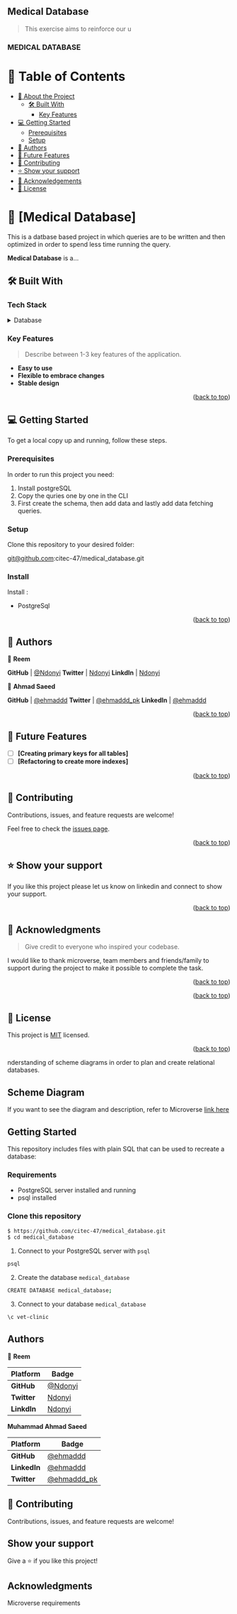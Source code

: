 ## Medical Database

> This exercise aims to reinforce our u<div align="center">

  <h3><b>MEDICAL DATABASE</b></h3>

</div>

<!-- TABLE OF CONTENTS -->

# 📗 Table of Contents

- [📖 About the Project](#about-project)
  - [🛠 Built With](#built-with)
    - [Key Features](#key-features)
- [💻 Getting Started](#getting-started)
  - [Prerequisites](#prerequisites)
  - [Setup](#setup)
- [👥 Authors](#authors)
- [🔭 Future Features](#future-features)
- [🤝 Contributing](#contributing)
- [⭐️ Show your support](#support)
- [🙏 Acknowledgements](#acknowledgements)
- [📝 License](#license)

<!-- PROJECT DESCRIPTION -->

# 📖 [Medical Database] <a name="about-project"></a>

This is a datbase based project in which queries are to be written and then optimized in order to spend less time running the query.

**Medical Database** is a...

## 🛠 Built With <a name="built-with"></a>

### Tech Stack <a name="tech-stack"></a>

<details>
<summary>Database</summary>
  <ul>
    <li><a href="https://www.postgresql.org/">PostgreSQL</a></li>
  </ul>
</details>

<!-- Features -->

### Key Features <a name="key-features"></a>

> Describe between 1-3 key features of the application.

- **Easy to use**
- **Flexible to embrace changes**
- **Stable design**

<p align="right">(<a href="#readme-top">back to top</a>)</p>

<!-- GETTING STARTED -->

## 💻 Getting Started <a name="getting-started"></a>

To get a local copy up and running, follow these steps.

### Prerequisites

In order to run this project you need:
1. Install postgreSQL
2. Copy the quries one by one in the CLI
3. First create the schema, then add data and lastly add data fetching queries.

### Setup

Clone this repository to your desired folder:

git@github.com:citec-47/medical_database.git

### Install

Install :

* PostgreSql

<p align="right">(<a href="#readme-top">back to top</a>)</p>

<!-- AUTHORS -->

## 👥 Authors <a name="authors"></a>


👤 **Reem**

 **GitHub**  | [@Ndonyi](https://github.com/citec-47)
 **Twitter** | [Ndonyi](https://twitter.com/Ndonyi4)
 **LinkdIn** | [Ndonyi](https://www.linkedin.com/in/ndonyi-maurice-b5b49b22b/)

👤 **Ahmad Saeed**

 **GitHub**    | [@ehmaddd](https://github.com/ehmaddd/)
 **Twitter**   |  [@ehmaddd_pk](https://twitter.com/ehmaddd_pk)
 **LinkedIn**  | [@ehmaddd](https://www.linkedin.com/in/ehmaddd/)

<p align="right">(<a href="#readme-top">back to top</a>)</p>

<!-- FUTURE FEATURES -->

## 🔭 Future Features <a name="future-features"></a>

- [ ] **[Creating primary keys for all tables]**
- [ ] **[Refactoring to create more indexes]**

<p align="right">(<a href="#readme-top">back to top</a>)</p>

<!-- CONTRIBUTING -->

## 🤝 Contributing <a name="contributing"></a>

Contributions, issues, and feature requests are welcome!

Feel free to check the [issues page](https://github.com/citec-47/medical_database/issues).

<p align="right">(<a href="#readme-top">back to top</a>)</p>

<!-- SUPPORT -->

## ⭐️ Show your support <a name="support"></a>

If you like this project please let us know on linkedin and connect to show your support.

<p align="right">(<a href="#readme-top">back to top</a>)</p>

<!-- ACKNOWLEDGEMENTS -->

## 🙏 Acknowledgments <a name="acknowledgements"></a>

> Give credit to everyone who inspired your codebase.

I would like to thank microverse, team members and friends/family to support during the project to make it possible to complete the task.

<p align="right">(<a href="#readme-top">back to top</a>)</p>

<p align="right">(<a href="#readme-top">back to top</a>)</p>

<!-- LICENSE -->

## 📝 License <a name="license"></a>

This project is [MIT](./LICENSE) licensed.

<p align="right">(<a href="#readme-top">back to top</a>)</p>
nderstanding of scheme diagrams in order to plan and create relational databases.

## Scheme Diagram

If you want to see the diagram and description, refer to Microverse [link here](https://github.com/microverseinc/curriculum-databases/blob/main/db-structure/database_from_diagram.md)

## Getting Started

This repository includes files with plain SQL that can be used to recreate a database:

### Requirements
- PostgreSQL server installed and running
- psql installed

### Clone this repository

```bash
$ https://github.com/citec-47/medical_database.git
$ cd medical_database
```
1. Connect to your PostgreSQL server with `psql`
```bash
psql
```
2. Create the database `medical_database`
```bash
CREATE DATABASE medical_database;
```
3. Connect to your database `medical_database`
```bash
\c vet-clinic
```

## Authors

👤 **Reem**

 Platform | Badge |
 --- | --- |
 **GitHub**  | [@Ndonyi](https://github.com/citec-47)
 **Twitter** | [Ndonyi](https://twitter.com/Ndonyi4)
 **LinkdIn** | [Ndonyi](https://www.linkedin.com/in/ndonyi-maurice-b5b49b22b/)

**Muhammad Ahmad Saeed**

 Platform | Badge |
 --- | --- |
 **GitHub**    | [@ehmaddd](https://github.com/ehmaddd/)
  **LinkedIn**  | [@ehmaddd](https://www.linkedin.com/in/ehmaddd/)
 **Twitter**   |  [@ehmaddd_pk](https://twitter.com/ehmaddd_pk)

## 🤝 Contributing

Contributions, issues, and feature requests are welcome!

## Show your support

Give  a ⭐️ if you like this project!

## Acknowledgments

Microverse requirements
